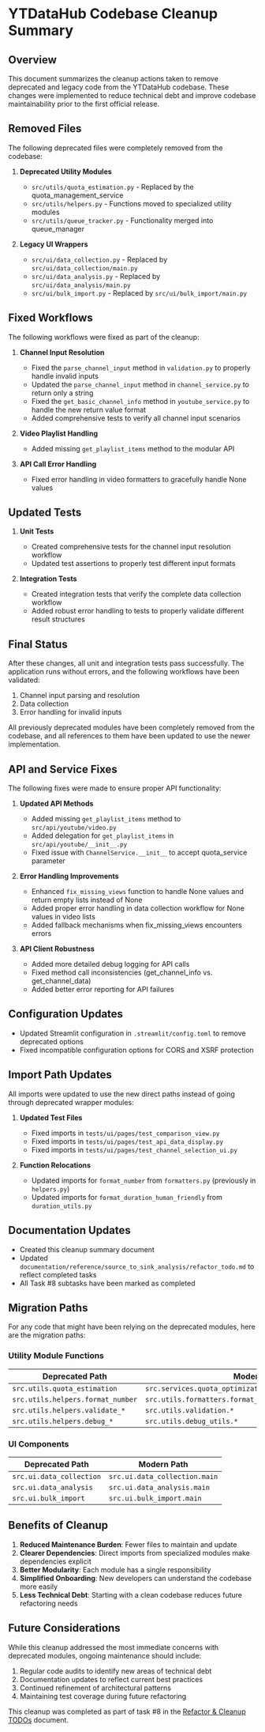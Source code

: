 # YTDataHub Codebase Cleanup Summary

## Overview

This document summarizes the cleanup actions taken to remove deprecated and legacy code from the YTDataHub codebase. These changes were implemented to reduce technical debt and improve codebase maintainability prior to the first official release.

## Removed Files

The following deprecated files were completely removed from the codebase:

1. **Deprecated Utility Modules**
   - `src/utils/quota_estimation.py` - Replaced by the quota_management_service
   - `src/utils/helpers.py` - Functions moved to specialized utility modules
   - `src/utils/queue_tracker.py` - Functionality merged into queue_manager

2. **Legacy UI Wrappers**
   - `src/ui/data_collection.py` - Replaced by `src/ui/data_collection/main.py`
   - `src/ui/data_analysis.py` - Replaced by `src/ui/data_analysis/main.py`
   - `src/ui/bulk_import.py` - Replaced by `src/ui/bulk_import/main.py`

## Fixed Workflows

The following workflows were fixed as part of the cleanup:

1. **Channel Input Resolution**
   - Fixed the `parse_channel_input` method in `validation.py` to properly handle invalid inputs
   - Updated the `parse_channel_input` method in `channel_service.py` to return only a string
   - Fixed the `get_basic_channel_info` method in `youtube_service.py` to handle the new return value format
   - Added comprehensive tests to verify all channel input scenarios

2. **Video Playlist Handling**
   - Added missing `get_playlist_items` method to the modular API

3. **API Call Error Handling**
   - Fixed error handling in video formatters to gracefully handle None values

## Updated Tests

1. **Unit Tests**
   - Created comprehensive tests for the channel input resolution workflow
   - Updated test assertions to properly test different input formats

2. **Integration Tests**
   - Created integration tests that verify the complete data collection workflow
   - Added robust error handling to tests to properly validate different result structures

## Final Status

After these changes, all unit and integration tests pass successfully. The application runs without errors, and the following workflows have been validated:

1. Channel input parsing and resolution
2. Data collection
3. Error handling for invalid inputs

All previously deprecated modules have been completely removed from the codebase, and all references to them have been updated to use the newer implementation.

## API and Service Fixes

The following fixes were made to ensure proper API functionality:

1. **Updated API Methods**
   - Added missing `get_playlist_items` method to `src/api/youtube/video.py`
   - Added delegation for `get_playlist_items` in `src/api/youtube/__init__.py`
   - Fixed issue with `ChannelService.__init__` to accept quota_service parameter

2. **Error Handling Improvements**
   - Enhanced `fix_missing_views` function to handle None values and return empty lists instead of None
   - Added proper error handling in data collection workflow for None values in video lists
   - Added fallback mechanisms when fix_missing_views encounters errors

3. **API Client Robustness**
   - Added more detailed debug logging for API calls
   - Fixed method call inconsistencies (get_channel_info vs. get_channel_data)
   - Added better error reporting for API failures

## Configuration Updates

- Updated Streamlit configuration in `.streamlit/config.toml` to remove deprecated options
- Fixed incompatible configuration options for CORS and XSRF protection

## Import Path Updates

All imports were updated to use the new direct paths instead of going through deprecated wrapper modules:

1. **Updated Test Files**
   - Fixed imports in `tests/ui/pages/test_comparison_view.py`
   - Fixed imports in `tests/ui/pages/test_api_data_display.py`
   - Fixed imports in `tests/ui/pages/test_channel_selection_ui.py`

2. **Function Relocations**
   - Updated imports for `format_number` from `formatters.py` (previously in `helpers.py`)
   - Updated imports for `format_duration_human_friendly` from `duration_utils.py` 

## Documentation Updates

- Created this cleanup summary document
- Updated `documentation/reference/source_to_sink_analysis/refactor_todo.md` to reflect completed tasks
- All Task #8 subtasks have been marked as completed

## Migration Paths

For any code that might have been relying on the deprecated modules, here are the migration paths:

### Utility Module Functions

| Deprecated Path | Modern Path |
|-----------------|-------------|
| `src.utils.quota_estimation` | `src.services.quota_optimization.quota_management_service` |
| `src.utils.helpers.format_number` | `src.utils.formatters.format_number` |
| `src.utils.helpers.validate_*` | `src.utils.validation.*` |
| `src.utils.helpers.debug_*` | `src.utils.debug_utils.*` |

### UI Components

| Deprecated Path | Modern Path |
|-----------------|-------------|
| `src.ui.data_collection` | `src.ui.data_collection.main` |
| `src.ui.data_analysis` | `src.ui.data_analysis.main` |
| `src.ui.bulk_import` | `src.ui.bulk_import.main` |

## Benefits of Cleanup

1. **Reduced Maintenance Burden**: Fewer files to maintain and update
2. **Clearer Dependencies**: Direct imports from specialized modules make dependencies explicit
3. **Better Modularity**: Each module has a single responsibility
4. **Simplified Onboarding**: New developers can understand the codebase more easily
5. **Less Technical Debt**: Starting with a clean codebase reduces future refactoring needs

## Future Considerations

While this cleanup addressed the most immediate concerns with deprecated modules, ongoing maintenance should include:

1. Regular code audits to identify new areas of technical debt
2. Documentation updates to reflect current best practices
3. Continued refinement of architectural patterns
4. Maintaining test coverage during future refactoring

This cleanup was completed as part of task #8 in the [Refactor & Cleanup TODOs](source_to_sink_analysis/refactor_todo.md) document. 